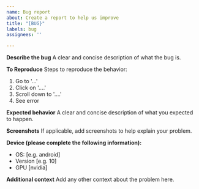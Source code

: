 ```yaml
---
name: Bug report
about: Create a report to help us improve
title: "[BUG}"
labels: bug
assignees: ''

---
```


**Describe the bug**
A clear and concise description of what the bug is.

**To Reproduce**
Steps to reproduce the behavior:
1. Go to '...'
2. Click on '....'
3. Scroll down to '....'
4. See error

**Expected behavior**
A clear and concise description of what you expected to happen.

**Screenshots**
If applicable, add screenshots to help explain your problem.

**Device (please complete the following information):**
 - OS: [e.g. android]
 - Version [e.g. 10]
 - GPU [nvidia]

**Additional context**
Add any other context about the problem here.
